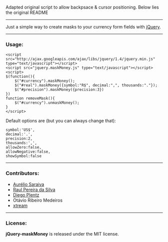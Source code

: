 Adapted original script to allow backpsace & cursor positioning.
Below lies the original README

*** 

Just a simple way to create masks to your currency form fields with [jQuery](http://jquery.com/).

***
### Usage:

	<script src="http://ajax.googleapis.com/ajax/libs/jquery/1.4/jquery.min.js" type="text/javascript"></script>
	<script src="jquery.maskMoney.js" type="text/javascript"></script>
	<script>
	$(function(){
		$("#currency").maskMoney();
		$("#real").maskMoney({symbol:"R$", decimal:",", thousands:"."});
		$("#precision").maskMoney({precision:3})
	})
	function removeMask(){
		$("#currency").unmaskMoney();
	}
	</script>

Default options are (but you can always change that):

	symbol:'US$',
	decimal:'.',
	precision:2,
	thousands:',',
	allowZero:false,
	allowNegative:false,
	showSymbol:false

***
### Contributors:
 * [Aurélio Saraiva](aureliosaraiva@gmail.com)
 * [Raul Pereira da Silva](http://raulpereira.com)
 * [Diego Plentz](http://plentz.org)
 * Otávio Ribeiro Medeiros
 * [xtream](http://github.com/xtream)

***
### License:
__jQuery-maskMoney__ is released under the MIT license.
